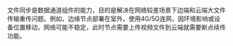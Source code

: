 
文件同步是数据通道组件的能力，目的是解决在网络较差场景下边端和云端大文件传输重传问题。例如，边缘节点部署在室外，使用4G/5G连网，因环境影响或设备位置移动，网络可能不稳定，此时节点需要上传视频文件到云端就需要断点续传功能。
